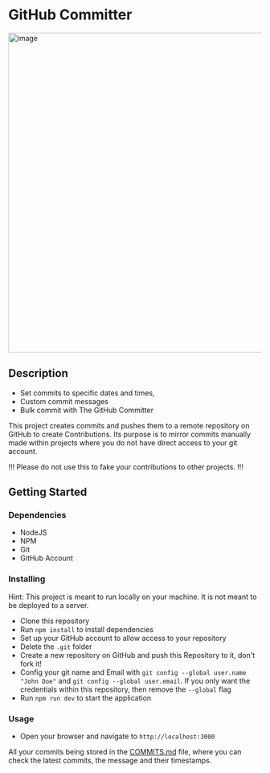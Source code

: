 # GitHub Committer

<img width="635" alt="image" src="https://github.com/Satttoshi/github-comitter/assets/109807794/91741062-8e4d-4c45-a13c-803aeb49cba0">

## Description

- Set commits to specific dates and times, 
- Custom commit messages
- Bulk commit with The GitHub Committer

This project creates commits and pushes them to a remote repository on GitHub to create Contributions.
Its purpose is to mirror commits manually made within projects where you do not have direct access to your git account.

!!! Please do not use this to fake your contributions to other projects. !!!

## Getting Started

### Dependencies

* NodeJS
* NPM
* Git
* GitHub Account

### Installing

Hint: This project is meant to run locally on your machine. It is not meant to be deployed to a server.

* Clone this repository
* Run `npm install` to install dependencies
* Set up your GitHub account to allow access to your repository
* Delete the `.git` folder
* Create a new repository on GitHub and push this Repository to it, don't fork it!
* Config your git name and Email with
`git config --global user.name "John Doe"` and `git config --global user.email`.
If you only want the credentials within this repository, then remove the `--global` flag
* Run `npm run dev` to start the application

### Usage

* Open your browser and navigate to `http://localhost:3000`

All your commits being stored in the [COMMITS.md](src/commits/COMMITS.md) file,
where you can check the latest commits, the message and their timestamps.
